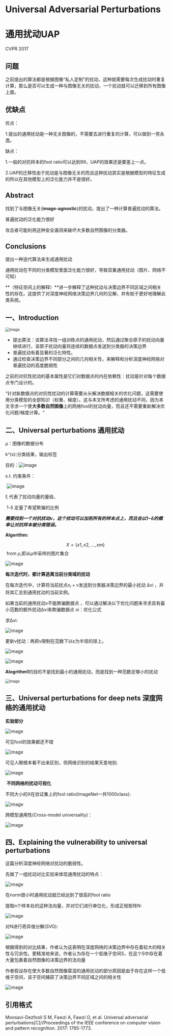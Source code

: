 # Universal Adversarial Perturbations

# 通用扰动UAP

CVPR 2017

## 问题

之前提出的算法都是根据图像“私人定制”的扰动，这种就需要每次生成扰动时重复计算，那么是否可以生成一种与图像无关的扰动，一个扰动就可以迁移到所有图像上面。

## 优缺点

优点：

1.提出的通用扰动是一种无关图像的，不需要去进行重复的计算，可以做到一劳永逸。

缺点：

1.一般的对抗样本的fool ratio可以达到99，UAP的效果还是要差上一点。

2.UAP的迁移性由于扰动是与图像无关的而且这种扰动其实是根据模型的特征生成的所以在其他模型上的泛化能力并不是很好。

## Abstract

找到了与图像无关(**image-agnostic**)的扰动，提出了一种计算普遍扰动的算法。

普遍扰动的泛化能力很好

攻击者可能利用这种安全漏洞来破坏大多数自然图像的分类器。 

## Conclusions

提出一种迭代算法来生成通用扰动

通用扰动在不同的分类模型里面泛化能力很好，导致双重通用扰动（图片、网络不可知）  

**（特征空间上的解释）**进一步解释了这种扰动与决策边界不同区域之间相关性的存在。这提供了对深度神经网络决策边界几何的见解，并有助于更好地理解此类系统。

## 一、Introduction

<img src="attachments/JS9FPV38.png" alt="image" style="zoom:80%;" />

-   提出算法：该算法寻找一组训练点的通用扰动，然后通过聚合原子的扰动向量继续进行，该原子扰动向量将连续的数据点发送到分类器的决策边界
-   普遍扰动有着显著的泛化特性。
-   通过检查决策边界不同部分之间的几何相关性，来解释和分析深度神经网络对普遍扰动的高度脆弱性

之前的对抗性扰动的基本属性是它们对数据点的内在依赖性：扰动是针对每个数据点专门设计的。

“针对新数据点的对抗性扰动的计算需要从头解决数据相关的优化问题，这需要使用分类模型的全部知识（权重、梯度）。这与本文所考虑的通用扰动不同，因为本文寻求一个使**大多数自然图像**上的网络fool的扰动向量，而且还不需要重新解决优化问题/梯度计算。“

## 二、Universal perturbations 通用扰动

μ：图像的数据分布

k^(x):分类结果，输出标签

目的：![image](attachments/DL3FY43Z.png)

s.t. 约束条件：

 ![image](attachments/VQMJXJM2.png)

<span style="background-color: rgb(255, 255, 255)">ξ</span> 代表了扰动向量的量级，

 <span style="background-color: rgb(255, 255, 255)">1-</span><span style="background-color: rgb(255, 255, 255)">δ</span> <span style="background-color: rgb(255, 255, 255)">定量了希望欺骗的比例</span>

***<span style="background-color: rgb(255, 255, 255)">需要找到一个对抗扰动v，这个扰动可以加到所有的样本点上，而且会以1−δ的概率让对抗样本被分类错误。</span>***

**Algorithm:**

$$X=\left\{x1,x2,…,xm\right\}$$  from $μ$,即从μ中采样的图片集合

![image](attachments/X6SNTWIB.png)

**每次迭代时，都计算逃离当前分类域的扰动**

在每次迭代中，计算将当前扰点$x_i+v$发送到分类器决策边界的最小扰动 <span style="background-color: rgb(255, 255, 255)">∆vi</span> <span style="background-color: rgb(255, 255, 255)">，并将其汇总到通用扰动的当前实例。</span>

如果当前的通用扰动v不能欺骗数据点 ，可以通过解决以下优化问题来寻求具有最小范数的额外扰动∆vi来欺骗数据点 xi：优化公式

求Δvi:

![image](attachments/ABQTU4XR.png)

更新v扰动：再把v限制在范数下以ε为半径的球上。

![image](attachments/QF7KB4Q3.png)

![image](attachments/7XCUT4PQ.png)

**Alogrithm1**的目的不是找到最小的通用扰动，而是找到一种范数足够小的扰动

<img src="attachments/HDGLIGQG.png" alt="image" style="zoom:80%;" />

## 三、Universal perturbations for deep nets 深度网络的通用扰动

**实验部分**

![image](attachments/56FYT568.png)

可见fool的效果都还不错

![image](attachments/MM8PZVZG.png)

可见人眼根本看不出来区别，但网络识别的结果天差地别.

![image](attachments/FEEU2CMY.png)

​																				**不同网络的扰动可视化**

不同大小的X在验证集上的fool ratio(ImageNet一共1000class):

![image](attachments/2ZDUXMK9.png)

跨模型通用性(Cross-model universality)：

![image](attachments/2PN2CTQ2.png)

## 四、Explaining the vulnerability to universal perturbations

这篇分析深度神经网络对扰动的脆弱性。

先做了一组扰动对比实验来体现通用扰动的特点：

![image](attachments/5BEPDP43.png)

在norm很小时通用扰动就已经达到了很高的fool ratio

提取n个样本处的这种法向量，并对它们进行单位化，形成正规矩阵N:</span>

![image](attachments/I68XPLRZ.png)

对N进行奇异值分解(SVG):

![image](attachments/RBQUXQVZ.png)

根据得到的对比结果，作者认为这表明在深度网络的决策边界中存在着较大的相关性与冗余性。更精准地来说，作者认为存在一个低维子空间S，在这个S中存在着大量包裹着自然图像的决策边界的法向量



作者假设存在使大多数自然图像蒙混的通用扰动的部分原因是由于存在这样一个低维子空间，该子空间捕获了决策边界不同区域之间的相关性

![image](attachments/BIQILJ7W.png)



## 引用格式

Moosavi-Dezfooli S M, Fawzi A, Fawzi O, et al. Universal adversarial perturbations[C]//Proceedings of the IEEE conference on computer vision and pattern recognition. 2017: 1765-1773.